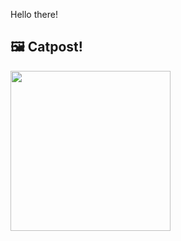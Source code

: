 Hello there!



## 🖼️ Catpost!

<sub>
    <img src="https://cdn2.thecatapi.com/images/cd8.jpg" height="256">
</sub>

